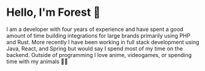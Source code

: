 # Hello, I'm Forest 👋

I am a developer with four years of experience and have spent a good amount of time building integrations for large brands primarily using PHP and Rust. More recently I have been working in full stack development using Java, React, and Spring but would say I spend most of my time on the backend. Outside of programming I love anime, videogames, or spending time with my animals 🏳️‍🌈
